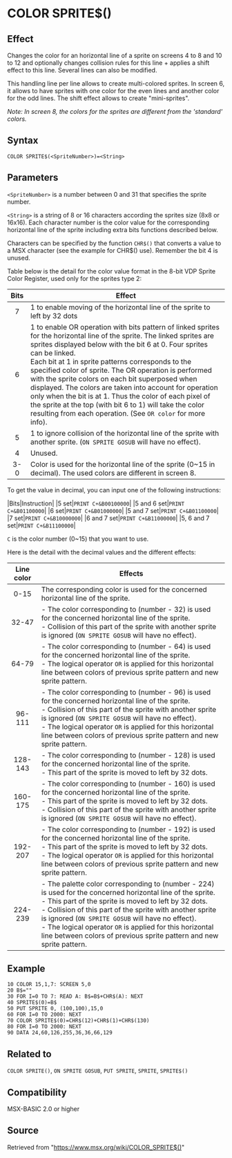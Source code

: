 # COLOR SPRITE$()

## Effect

Changes the color for an horizontal line of a sprite on screens 4 to 8 and 10 to 12 and optionally changes collision rules for this line + applies a shift effect to this line. Several lines can also be modified.

This handling line per line allows to create multi-colored sprites. In screen 6, it allows to have sprites with one color for the even lines and another color for the odd lines. The shift effect allows to create "mini-sprites".

_Note: In screen 8, the colors for the sprites are different from the 'standard' colors._

## Syntax

`COLOR SPRITE$(<SpriteNumber>)=<String>`

## Parameters

`<SpriteNumber>` is a number between 0 and 31 that specifies the sprite number.

`<String>` is a string of 8 or 16 characters according the sprites size (8x8 or 16x16). Each character number is the color value for the corresponding horizontal line of the sprite including extra bits functions described below.

Characters can be specified by the function `CHR$()` that converts a value to a MSX character (see the example for CHR$() use). Remember the bit 4 is unused.

Table below is the detail for the color value format in the 8-bit VDP Sprite Color Register, used only for the sprites type 2:

|Bits|Effect|
|:-:|---|
|7|1 to enable moving of the horizontal line of the sprite to left by 32 dots|
|6|1 to enable OR operation with bits pattern of linked sprites for the horizontal line of the sprite. The linked sprites are sprites displayed below with the bit 6 at 0. Four sprites can be linked.<br>Each bit at 1 in sprite patterns corresponds to the specified color of sprite. The OR operation is performed with the sprite colors on each bit superposed when displayed. The colors are taken into account for operation only when the bit is at 1. Thus the color of each pixel of the sprite at the top (with bit 6 to 1) will take the color resulting from each operation. (See `OR color` for more info).|
|5|1 to ignore collision of the horizontal line of the sprite with another sprite. (`ON SPRITE GOSUB` will have no effect).|
|4|Unused.|
|3-0|Color is used for the horizontal line of the sprite (0~15 in decimal). The used colors are different in screen 8.|

To get the value in decimal, you can input one of the following instructions:

|Bits|Instruction|
|5 set|`PRINT C+&B00100000`|
|5 and 6 set|`PRINT C+&B01100000`|
|6 set|`PRINT C+&B01000000`|
|5 and 7 set|`PRINT C+&B01100000`|
|7 set|`PRINT C+&B10000000`|
|6 and 7 set|`PRINT C+&B11000000`|
|5, 6 and 7 set|`PRINT C+&B11100000`|

`C` is the color number (0~15) that you want to use.

Here is the detail with the decimal values and the different effects:

|Line color|Effects|
|:-:|---|
|0-15|The corresponding color is used for the concerned horizontal line of the sprite.|
|32-47|- The color corresponding to (number - 32) is used for the concerned horizontal line of the sprite.<br>- Collision  of this part of the  sprite with another sprite is ignored (`ON SPRITE GOSUB` will have no effect).|
|64-79|- The color corresponding to (number - 64) is used for the concerned horizontal line of the sprite.<br>- The logical operator `OR` is applied for this horizontal line between colors of previous sprite pattern and new sprite pattern.|
|96-111|- The color corresponding to (number - 96) is used for the concerned horizontal line of the sprite.<br>- Collision of this part of the  sprite with another sprite is ignored (`ON SPRITE GOSUB` will have no effect).<br>- The logical operator `OR` is applied for this horizontal line between colors of previous sprite pattern and new sprite pattern.|
|128-143|- The color corresponding to (number - 128) is used for the concerned horizontal line of the sprite.<br>- This part of the sprite is moved to left by 32 dots.|
|160-175|- The color corresponding to (number - 160) is used for the concerned horizontal line of the sprite.<br>- This part of the sprite is moved to left by 32 dots.<br>- Collision of this part of the sprite with another sprite is ignored (`ON SPRITE GOSUB` will have no effect).|
|192-207|- The color corresponding to (number - 192) is used for the concerned horizontal line of the sprite.<br>- This part of the sprite is moved to left by 32 dots.<br>- The logical operator `OR` is applied for this horizontal line between colors of previous sprite pattern and new sprite pattern.|
|224-239|- The palette color corresponding to (number - 224) is used for the concerned horizontal line of the sprite.<br>- This part of the sprite is moved to left by 32 dots.<br>- Collision  of this part of the  sprite with another sprite is ignored (`ON SPRITE GOSUB` will have no effect).<br>- The logical operator `OR` is applied for this horizontal line between colors of previous sprite pattern and new sprite pattern.|

## Example

```basic
10 COLOR 15,1,7: SCREEN 5,0
20 B$=""
30 FOR I=0 TO 7: READ A: B$=B$+CHR$(A): NEXT
40 SPRITE$(0)=B$
50 PUT SPRITE 0, (100,100),15,0
60 FOR I=0 TO 2000: NEXT
70 COLOR SPRITE$(0)=CHR$(12)+CHR$(1)+CHR$(130)
80 FOR I=0 TO 2000: NEXT
90 DATA 24,60,126,255,36,36,66,129
```

## Related to

`COLOR SPRITE()`, `ON SPRITE GOSUB`, `PUT SPRITE`, `SPRITE`, `SPRITE$()`

## Compatibility

MSX-BASIC 2.0 or higher

## Source

Retrieved from "https://www.msx.org/wiki/COLOR_SPRITE$()"
